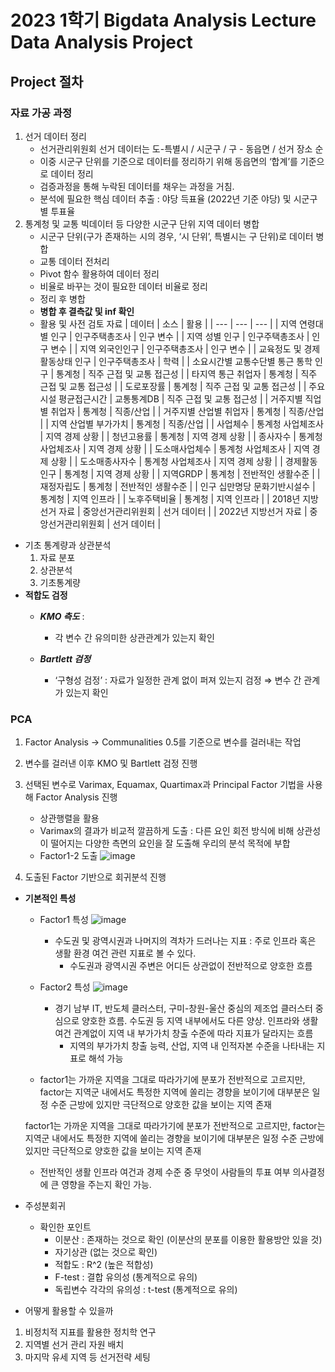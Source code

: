 # 2023 1학기 Bigdata Analysis Lecture Data Analysis Project

## Project 절차

### 자료 가공 과정
 1. 선거 데이터 정리
    - 선거관리위원회 선거 데이터는 도-특별시 / 시군구 / 구 - 동읍면 / 선거 장소 순
    - 이중 시군구 단위를 기준으로 데이터를 정리하기 위해 동읍면의 ‘합계’를 기준으로 데이터 정리        
    - 검증과정을 통해 누락된 데이터를 채우는 과정을 거침.
    - 분석에 필요한 핵심 데이터 추출 : 야당 득표율 (2022년 기준 야당) 및 시군구별 투표율
 2. 통계청 및 교통 빅데이터 등 다양한 시군구 단위 지역 데이터 병합
    - 시군구 단위(구가 존재하는 시의 경우, ‘시 단위’, 특별시는 구 단위)로 데이터 병합 
    - 교통 데이터 전처리
    - Pivot 함수 활용하여 데이터 정리  
    - 비율로 바꾸는 것이 필요한 데이터 비율로 정리
    - 정리 후 병합
    - **병합 후 결측값 및 inf 확인**
    - 활용 및 사전 검토 자료
| 데이터 | 소스 | 활용 |
| --- | --- | --- |
| 지역 연령대별 인구 | 인구주택총조사 | 인구 변수 |
| 지역 성별 인구 | 인구주택총조사 | 인구 변수 |
| 지역 외국인인구 | 인구주택총조사 | 인구 변수 |
| 교육정도 및 경제활동상태 인구 | 인구주택총조사 | 학력 |
| 소요시간별 교통수단별 통근 통학 인구 | 통계청 | 직주 근접 및 교통 접근성 |
| 타지역 통근 취업자 | 통계청 | 직주 근접 및 교통 접근성 |
| 도로포장률 | 통계청 | 직주 근접 및 교통 접근성 |
| 주요 시설 평균접근시간 | 교통통계DB | 직주 근접 및 교통 접근성 |
| 거주지별 직업별 취업자 | 통계청 | 직종/산업 |
| 거주지별 산업별 취업자 | 통계청 | 직종/산업 |
| 지역 산업별 부가가치 | 통계청 | 직종/산업 |
| 사업체수 | 통계청 사업체조사 | 지역 경제 상황 |
| 청년고용률 | 통계청 | 지역 경제 상황 |
| 종사자수 | 통계청 사업체조사 | 지역 경제 상황 |
| 도소매사업체수 | 통계청 사업체조사 | 지역 경제 상황 |
| 도소매종사자수 | 통계청 사업체조사 | 지역 경제 상황 |
| 경제활동인구 | 통계청 | 지역 경제 상황 |
| 지역GRDP | 통계청 | 전반적인 생활수준 |
| 재정자립도 | 통계청 | 전반적인 생활수준 |
| 인구 십만명당 문화기반시설수 | 통계청 | 지역 인프라 |
| 노후주택비율 | 통계청 | 지역 인프라 |
| 2018년 지방선거 자료 | 중앙선거관리위원회 | 선거 데이터 |
| 2022년 지방선거 자료 | 중앙선거관리위원회 | 선거 데이터 |

- 기초 통계량과 상관분석
    1. 자료 분포
    2. 상관분석
    3. 기초통계량
- **적합도 검정**
    - ***KMO 측도*** : 
        - 각 변수 간 유의미한 상관관계가 있는지 확인
        
    - ***Bartlett 검정*** 
        - ‘구형성 검정’ : 자료가 일정한 관계 없이 퍼져 있는지 검정 ⇒ 변수 간 관계가 있는지 확인
        
### PCA
1. Factor Analysis → Communalities 0.5를 기준으로 변수를 걸러내는 작업
2. 변수를 걸러낸 이후 KMO 및 Bartlett 검정 진행
3. 선택된 변수로 Varimax, Equamax, Quartimax과 Principal Factor 기법을 사용해 Factor Analysis 진행
    - 상관행렬을 활용
    - Varimax의 결과가 비교적 깔끔하게 도출 : 다른 요인 회전 방식에 비해 상관성이 떨어지는 다양한 측면의 요인을 잘 도출해 우리의 분석 목적에 부합
    - Factor1-2 도출
        ![image](https://github.com/popper6508/202301bigdataanalysis/assets/118153199/c1eca5f7-f3f4-45cd-b57c-3781d44fdaac)

       
        
4. 도출된 Factor 기반으로 회귀분석 진행

- **기본적인 특성**
    - Factor1 특성
        ![image](https://github.com/popper6508/202301bigdataanalysis/assets/118153199/33555991-a113-47c8-b714-9a2a69230e22)


        - 수도권 및 광역시권과 나머지의 격차가 드러나는 지표 : 주로 인프라 혹은 생활 환경 여건 관련 지표로 볼 수 있다.
            - 수도권과 광역시권 주변은 어디든 상관없이 전반적으로 양호한 흐름
    - Factor2 특성
        ![image](https://github.com/popper6508/202301bigdataanalysis/assets/118153199/3e646eb7-86ee-43f6-9e1a-371498db5562)

  
        
        - 경기 남부 IT, 반도체 클러스터, 구미-창원-울산 중심의 제조업 클러스터 중심으로 양호한 흐름. 수도권 등 지역 내부에서도 다른 양상. 인프라와 생활 여건 관계없이 지역 내 부가가치 창출 수준에 따라 지표가 달라지는 흐름
            - 지역의 부가가치 창출 능력, 산업, 지역 내 인적자본 수준을 나타내는 지표로 해석 가능
    
    - factor1는 가까운 지역을 그대로 따라가기에 분포가 전반적으로 고르지만, factor는 지역군 내에서도 특정한 지역에 쏠리는 경향을 보이기에 대부분은 일정 수준 근방에 있지만 극단적으로 양호한 값을 보이는 지역 존재
    
    factor1는 가까운 지역을 그대로 따라가기에 분포가 전반적으로 고르지만, factor는 지역군 내에서도 특정한 지역에 쏠리는 경향을 보이기에 대부분은 일정 수준 근방에 있지만 극단적으로 양호한 값을 보이는 지역 존재
    
    - 전반적인 생활 인프라 여건과 경제 수준 중 무엇이 사람들의 투표 여부 의사결정에 큰 영향을 주는지 확인 가능.

- 주성분회귀
    - 확인한 포인트
        - 이분산 : 존재하는 것으로 확인 (이분산의 분포를 이용한 활용방안 있을 것)
        - 자기상관 (없는 것으로 확인)
        - 적합도 : R^2 (높은 적합성)
        - F-test : 결합 유의성 (통계적으로 유의)
        - 독립변수 각각의 유의성 : t-test (통계적으로 유의)

- 어떻게 활용할 수 있을까
 1. 비정치적 지표를 활용한 정치학 연구
 2. 지역별 선거 관리 자원 배치
 3. 마지막 유세 지역 등 선거전략 세팅
